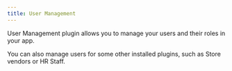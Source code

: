 ```yaml
---
title: User Management
---
```


User Management plugin allows you to manage your users and their roles in your app.

You can also manage users for some other installed plugins, such as Store vendors or HR Staff.
